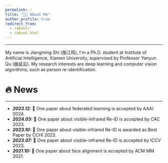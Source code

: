 ```yaml
---
permalink: /
title: "👨‍🎓 About Me"
author_profile: true
redirect_from: 
  - /about/
  - /about.html
---
```

<hr>
My name is Jiangming Shi (施江鸣), I'm a Ph.D. student at Institute of Artificial Intelligence, Xiamen University, supervised by Professor Yanyun Qu (曲延云). My research interests are deep learning and computer vision algorithms, such as person re-identification.
<!-- My research interest includes neural machine translation and computer vision. I have published more than 100 papers at the top international AI conferences with total <a href='https://scholar.google.com/citations?user=DhtAFkwAAAAJ'>google scholar citations <strong><span id='total_cit'>260000+</span></strong></a> (You can also use google scholar badge <a href='https://scholar.google.com/citations?user=DhtAFkwAAAAJ'><img src="https://img.shields.io/endpoint?url={{ url | url_encode }}&logo=Google%20Scholar&labelColor=f6f6f6&color=9cf&style=flat&label=citations"></a>). -->


🔥 News
======
<hr>
<ul>
  <li>
    <strong><i>2023.12:</i></strong> 🎉 One paper about federated learning is accepted by AAAI 2024.
  </li>
      <li>
    <strong><i>2024.03:</i></strong> 🎉 One paper about visible-infrared Re-ID is accepted by CAC 2023.
  </li>
    <li>
    <strong><i>2023.10:</i></strong> 🎉 One paper about visible-infrared Re-ID is awarded as Best Paper by CCHI 2023.
  </li>
  <li>
    <strong><i>2023.07:</i></strong> 🎉 One paper about visible-infrared Re-ID is accepted by ICCV 2023.
  </li>
    <li>
    <strong><i>2021.10:</i></strong> 🎉 One paper about face alignment is accepted by ACM MM 2021.
  </li>
</ul>
